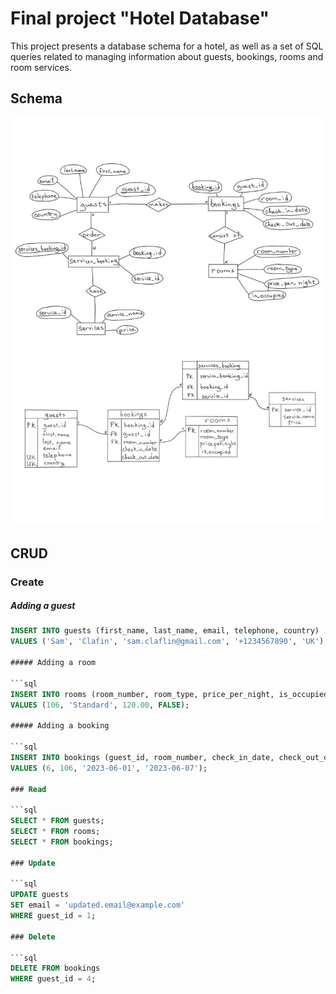 # Final project "Hotel Database"

This project presents a database schema for a hotel, as well as a set of SQL queries related to managing information about guests, bookings, rooms and room services.

## Schema

![Database schema in entity-relation notation and Chen notation](./hotel_db_schema.jpg)

## CRUD 
### Create
##### Adding a guest

```sql
INSERT INTO guests (first_name, last_name, email, telephone, country)
VALUES ('Sam', 'Clafin', 'sam.claflin@gmail.com', '+1234567890', 'UK');

##### Adding a room

```sql
INSERT INTO rooms (room_number, room_type, price_per_night, is_occupied)
VALUES (106, 'Standard', 120.00, FALSE);

##### Adding a booking

```sql
INSERT INTO bookings (guest_id, room_number, check_in_date, check_out_date)
VALUES (6, 106, '2023-06-01', '2023-06-07');

### Read

```sql
SELECT * FROM guests;
SELECT * FROM rooms;
SELECT * FROM bookings;

### Update

```sql
UPDATE guests
SET email = 'updated.email@example.com'
WHERE guest_id = 1;

### Delete

```sql
DELETE FROM bookings
WHERE guest_id = 4;
